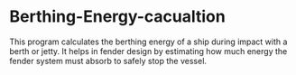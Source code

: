 # Berthing-Energy-cacualtion
This program calculates the berthing energy of a ship during impact with a berth or jetty. It helps in fender design by estimating how much energy the fender system must absorb to safely stop the vessel.
